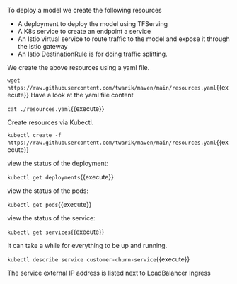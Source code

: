 To deploy a model we create the following resources
- A deployment to deploy the model using TFServing
- A K8s service to create an endpoint a service
- An Istio virtual service to route traffic to the model and expose it through the Istio gateway
- An Istio DestinationRule is for doing traffic splitting.

We create the above resources using a yaml file.

<!-- Download the yaml manifest for creating resources -->

`wget https://raw.githubusercontent.com/twarik/maven/main/resources.yaml`{{execute}}
Have a look at the yaml file content

`cat ./resources.yaml`{{execute}}

<!-- ## Deployed via Kubectl -->

Create resources via Kubectl.
<!-- using the config resources.yaml -->

`kubectl create -f https://raw.githubusercontent.com/twarik/maven/main/resources.yaml`{{execute}}

<!-- The output should look like:

`service/customer-churn-service created
deployment.apps/customer-churn-v1 created
destinationrule.networking.istio.io/customer-churn-service created
virtualservice.networking.istio.io/customer-churn-service created` -->

view the status of the deployment:

`kubectl get deployments`{{execute}}

view the status of the pods:

`kubectl get pods`{{execute}}

view the status of the service:

`kubectl get services`{{execute}}

It can take a while for everything to be up and running.

`kubectl describe service customer-churn-service`{{execute}}

The service external IP address is listed next to LoadBalancer Ingress
